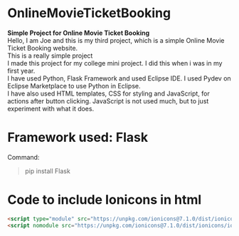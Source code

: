 # OnlineMovieTicketBooking
**Simple Project for Online Movie Ticket Booking** <br>
Hello, I am Joe and this is my third project, which is a simple Online Movie Ticket Booking website. <br>
This is a really simple project <br>
I made this project for my college mini project. I did this when i was in my first year.<br>
I have used Python, Flask Framework and used Eclipse IDE. I used Pydev on Eclipse Marketplace to use Python in Eclipse. <br>
I have also used HTML templates, CSS for styling and JavaScript, for actions after button clicking. JavaScript is not used much, but to just experiment with what it does. <br>

# Framework used: Flask <br>
Command:
> pip install Flask

# Code to include Ionicons in html <br>
```html
<script type="module" src="https://unpkg.com/ionicons@7.1.0/dist/ionicons/ionicons.esm.js"></script>
<script nomodule src="https://unpkg.com/ionicons@7.1.0/dist/ionicons/ionicons.js"></script>
```

